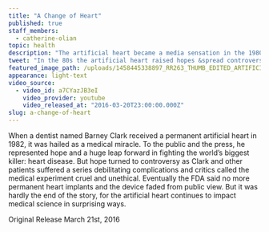 ```yaml
---
title: "A Change of Heart"
published: true
staff_members:
  - catherine-olian
topic: health
description: "The artificial heart became a media sensation in the 1980s as it both raised hopes and spread controversy. Today its impact on medical science is still playing out in surprising ways."
tweet: "In the 80s the artificial heart raised hopes &spread controversy. Now it's back in a surprising way"
featured_image_path: /uploads/1458445338897_RR263_THUMB_EDITED_ARTIFICIAL_HEART_Getty_128555985.jpg
appearance: light-text
video_source:
  - video_id: a7CYazJB3eI
    video_provider: youtube
    video_released_at: "2016-03-20T23:00:00.000Z"
slug: a-change-of-heart
---
```


When a dentist named Barney Clark received a permanent artificial heart in 1982, it was hailed as a medical miracle. To the public and the press, he represented hope and a huge leap forward in fighting the world’s biggest killer: heart disease. But hope turned to controversy as Clark and other patients suffered a series debilitating complications and critics called the medical experiment cruel and unethical. Eventually the FDA said no more permanent heart implants and the device faded from public view. But it was hardly the end of the story, for the artificial heart continues to impact medical science in surprising ways.

Original Release March 21st, 2016

